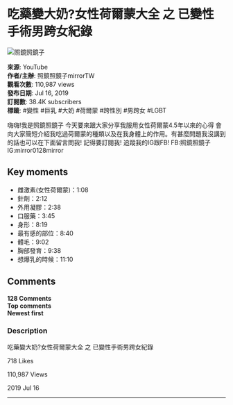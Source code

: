 # 吃藥變大奶?女性荷爾蒙大全 之 已變性手術男跨女紀錄

![照鏡照鏡子](https://i.ytimg.com/an/e9ulJZ2cks6edAZSiTlozQ/featured_channel.jpg?v=5d397286)

**來源**: YouTube  
**作者/主辦**: 照鏡照鏡子mirrorTW  
**觀看次數**: 110,987 views  
**發布日期**: Jul 16, 2019  
**訂閱數**: 38.4K subscribers  
**標籤**: #變性 #巨乳 #大奶 #荷爾蒙 #跨性別 #男跨女 #LGBT

嗨嗨!我是照鏡照鏡子 今天要來跟大家分享我服用女性荷爾蒙4.5年以來的心得 會向大家簡短介紹我吃過荷爾蒙的種類以及在我身體上的作用。有甚麼問題我沒講到的話也可以在下面留言問我! 記得要訂閱我! 追蹤我的IG跟FB! FB:照鏡照鏡子 IG:mirror0128mirror

## Key moments

- 雌激素(女性荷爾蒙)：1:08
- 針劑：2:12
- 外用凝膠：2:38
- 口服藥：3:45
- 身形：8:19
- 最有感的部位：8:40
- 體毛：9:02
- 胸部發育：9:38
- 想爆乳的時候：11:10

## Comments

**128 Comments**  
**Top comments**  
**Newest first**

### Description

吃藥變大奶?女性荷爾蒙大全 之 已變性手術男跨女紀錄

718 Likes

110,987 Views

2019 Jul 16

---